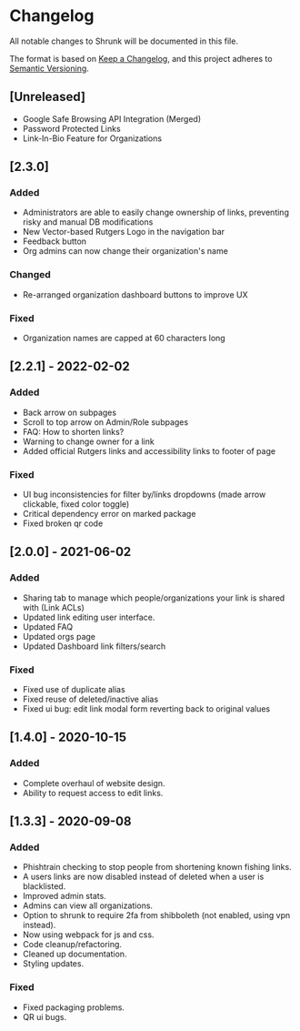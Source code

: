 # Changelog

All notable changes to Shrunk will be documented in this file.

The format is based on [Keep a Changelog](https://keepachangelog.com/en/1.0.0/),
and this project adheres to [Semantic Versioning](https://semver.org/spec/v2.0.0.html).

## [Unreleased]
- Google Safe Browsing API Integration (Merged)
- Password Protected Links
- Link-In-Bio Feature for Organizations

## [2.3.0]

### Added
- Administrators are able to easily change ownership of links, preventing risky and manual DB modifications
- New Vector-based Rutgers Logo in the navigation bar
- Feedback button
- Org admins can now change their organization's name

### Changed
- Re-arranged organization dashboard buttons to improve UX

### Fixed 
- Organization names are capped at 60 characters long

## [2.2.1] - 2022-02-02

### Added
- Back arrow on subpages
- Scroll to top arrow on Admin/Role subpages
- FAQ: How to shorten links?
- Warning to change owner for a link
- Added official Rutgers links and accessibility links to footer of page

### Fixed
- UI bug inconsistencies for filter by/links dropdowns (made arrow clickable, fixed color toggle)
- Critical dependency error on marked package
- Fixed broken qr code

## [2.0.0] - 2021-06-02

### Added
- Sharing tab to manage which people/organizations your link is shared with (Link ACLs)
- Updated link editing user interface.
- Updated FAQ
- Updated orgs page
- Updated Dashboard link filters/search

### Fixed
- Fixed use of duplicate alias
- Fixed reuse of deleted/inactive alias
- Fixed ui bug: edit link modal form reverting back to original values

## [1.4.0] - 2020-10-15

### Added
- Complete overhaul of website design.
- Ability to request access to edit links.

## [1.3.3] - 2020-09-08

### Added
- Phishtrain checking to stop people from shortening known fishing links.
- A users links are now disabled instead of deleted when a user is blacklisted.
- Improved admin stats.
- Admins can view all organizations.
- Option to shrunk to require 2fa from shibboleth (not enabled, using vpn instead).
- Now using webpack for js and css.
- Code cleanup/refactoring.
- Cleaned up documentation.
- Styling updates.

### Fixed
- Fixed packaging problems.
- QR ui bugs.
